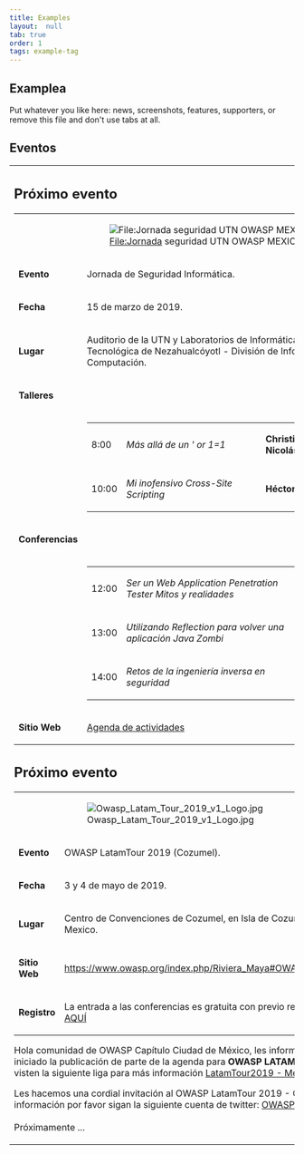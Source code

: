 ```yaml
---
title: Examples
layout:  null
tab: true
order: 1
tags: example-tag
---
```


## Examplea

Put whatever you like here: news, screenshots, features, supporters, or remove this file and don't use tabs at all.

## **Eventos**

<table>
<tbody>
<tr class="odd">
<td><h2 id="próximo_evento">Próximo evento</h2>
<table>
<tbody>
<tr class="odd">
<td></td>
<td><figure>
<img src="Jornada_seguridad_UTN_OWASP_MEXICO_CITY.jpg" title="File:Jornada seguridad UTN OWASP MEXICO CITY.jpg" alt="File:Jornada seguridad UTN OWASP MEXICO CITY.jpg" /><figcaption><a href="File:Jornada">File:Jornada</a> seguridad UTN OWASP MEXICO CITY.jpg</figcaption>
</figure></td>
</tr>
<tr class="even">
<td><p><strong>Evento</strong></p></td>
<td><p>Jornada de Seguridad Informática.</p></td>
</tr>
<tr class="odd">
<td><p><strong>Fecha</strong></p></td>
<td><p>15 de marzo de 2019.</p></td>
</tr>
<tr class="even">
<td><p><strong>Lugar</strong></p></td>
<td><p>Auditorio de la UTN y Laboratorios de Informática, Universidad Tecnológica de Nezahualcóyotl - División de Informática y Computación.</p></td>
</tr>
<tr class="odd">
<td><p><strong>Talleres</strong></p></td>
<td></td>
</tr>
<tr class="even">
<td></td>
<td><table>
<tbody>
<tr class="odd">
<td><p>8:00</p></td>
<td><p><em>Más allá de un ' or 1=1</em></p></td>
<td><p><strong>Christian Alberto Cruz Nicolás</strong></p></td>
</tr>
<tr class="even">
<td><p>10:00</p></td>
<td><p><em>Mi inofensivo Cross-Site Scripting</em></p></td>
<td><p><strong>Héctor Manuel Rojas Pérez</strong></p></td>
</tr>
</tbody>
</table></td>
</tr>
<tr class="odd">
<td><p><strong>Conferencias</strong></p></td>
<td></td>
</tr>
<tr class="even">
<td></td>
<td><table>
<tbody>
<tr class="odd">
<td><p>12:00</p></td>
<td><p><em>Ser un Web Application Penetration Tester Mitos y realidades</em></p></td>
<td><p><strong>Antonio Rivera Crespo</strong></p></td>
</tr>
<tr class="even">
<td><p>13:00</p></td>
<td><p><em>Utilizando Reflection para volver una aplicación Java Zombi</em></p></td>
<td><p><strong>Carlos Isaac Sagrero Campos</strong></p></td>
</tr>
<tr class="odd">
<td><p>14:00</p></td>
<td><p><em>Retos de la ingeniería inversa en seguridad</em></p></td>
<td><p><strong>Edgar Uch Flores</strong></p></td>
</tr>
</tbody>
</table></td>
</tr>
<tr class="odd">
<td><p><strong>Sitio Web</strong></p></td>
<td><p><a href="http://www.utn.edu.mx/slider/file/jornada_seguridad.pdf">Agenda de actividades</a></p></td>
</tr>
</tbody>
</table>
<h2 id="próximo_evento_1">Próximo evento</h2>
<table>
<tbody>
<tr class="odd">
<td></td>
<td><figure>
<img src="Owasp_Latam_Tour_2019_v1_Logo.jpg" title="Owasp_Latam_Tour_2019_v1_Logo.jpg" alt="Owasp_Latam_Tour_2019_v1_Logo.jpg" /><figcaption>Owasp_Latam_Tour_2019_v1_Logo.jpg</figcaption>
</figure></td>
</tr>
<tr class="even">
<td><p><strong>Evento</strong></p></td>
<td><p>OWASP LatamTour 2019 (Cozumel).</p></td>
</tr>
<tr class="odd">
<td><p><strong>Fecha</strong></p></td>
<td><p>3 y 4 de mayo de 2019.</p></td>
</tr>
<tr class="even">
<td><p><strong>Lugar</strong></p></td>
<td><p>Centro de Convenciones de Cozumel, en Isla de Cozumel, Quintana Roo, Mexico.</p></td>
</tr>
<tr class="odd">
<td><p><strong>Sitio Web</strong></p></td>
<td><p><a href="https://www.owasp.org/index.php/Riviera_Maya#OWASP_Latam_Tour_2019">https://www.owasp.org/index.php/Riviera_Maya#OWASP_Latam_Tour_2019</a></p></td>
</tr>
<tr class="even">
<td><p><strong>Registro</strong></p></td>
<td><p>La entrada a las conferencias es gratuita con previo registro. <a href="https://www.eventbrite.com/e/owasp-latam-tour-2019-mexico-tickets-55739358923">REGISTRATE AQUÍ</a></p></td>
</tr>
</tbody>
</table>
<p>Hola comunidad de OWASP Capítulo Ciudad de México, les informamos que ya se ha iniciado la publicación de parte de la agenda para <strong>OWASP LATAM TOUR 2019 México</strong>, visten la siguiente liga para más información <a href="https://www.owasp.org/index.php/LatamTour2019#tab=M_C3_89XICO">LatamTour2019 - México</a></p>
<p>Les hacemos una cordial invitación al OWASP LatamTour 2019 - Cozumel, para más información por favor sigan la siguiente cuenta de twitter: <a href="https://twitter.com/owasp_riviera?lang=es">OWASP Rivera Maya</a><br />
<br />
Próximamente ...</p></td>
</tr>
</tbody>
</table>
